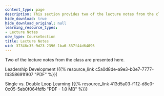 ```yaml
---
content_type: page
description: This section provides two of the lecture notes from the class.
hide_download: true
hide_download_original: null
learning_resource_types:
- Lecture Notes
ocw_type: CourseSection
title: Lecture Notes
uid: 37346c35-9d23-2396-1ba6-337f44d64095
---
```


Two of the lecture notes from the class are presented here.

Leadership Development ({{% resource_link c5a0d8de-a9e3-b0e7-7777-f4358691f907 "PDF" %}})

Single vs. Double Loop Learning ({{% resource_link 413d5a03-f112-d8e0-0c05-5eb0f064fdfb "PDF - 1.0 MB" %}})